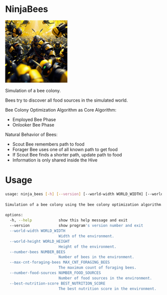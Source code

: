 # NinjaBees

<img src="logo/NinjaBees.jpg" width="200">

Simulation of a bee colony.

Bees try to discover all food sources in the simulated world.

Bee Colony Optimization Algorithm as Core Algorithm:
- Employed Bee Phase
- Onlooker Bee Phase

Natural Behavior of Bees:
- Scout Bee remembers path to food
- Forager Bee uses one of all known path to get food
- If Scout Bee finds a shorter path, update path to food
- Information is only shared inside the Hive


# Usage

```bash
usage: ninja_bees [-h] [--version] [--world-width WORLD_WIDTH] [--world-height WORLD_HEIGHT] [--number-bees NUMBER_BEES] [--max-cnt-foraging-bees MAX_CNT_FORAGING_BEES] [--number-food-sources NUMBER_FOOD_SOURCES] [--best-nutrition-score BEST_NUTRITION_SCORE]

Simulation of a bee colony using the bee colony optimization algorithm.

options:
  -h, --help            show this help message and exit
  --version             show program's version number and exit
  --world-width WORLD_WIDTH
                        Width of the environment.
  --world-height WORLD_HEIGHT
                        Height of the environment.
  --number-bees NUMBER_BEES
                        Number of bees in the environment.
  --max-cnt-foraging-bees MAX_CNT_FORAGING_BEES
                        The maximum count of foraging bees.
  --number-food-sources NUMBER_FOOD_SOURCES
                        Number of food sources in the environment.
  --best-nutrition-score BEST_NUTRITION_SCORE
                        The best nutrition score in the environment.

```